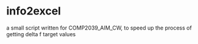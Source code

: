 # info2excel
a small script written for COMP2039_AIM_CW, to speed up the process of getting delta f target values
